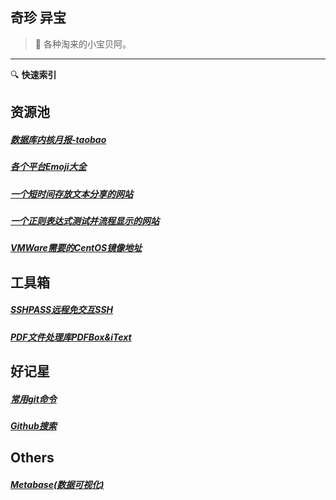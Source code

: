 ## 奇珍 异宝

> :white_flower: 各种淘来的小宝贝阿。 
-----
:mag: **快速索引**
## 资源池

##### [数据库内核月报-taobao](http://mysql.taobao.org/monthly/)
##### [各个平台Emoji大全](https://emojipedia.org/)
##### [一个短时间存放文本分享的网站](https://paste.ubuntu.com/)
##### [一个正则表达式测试并流程显示的网站](https://regexper.com/)
##### [VMWare需要的CentOS镜像地址](http://archive.kernel.org/centos-vault/)

## 工具箱

##### [SSHPASS远程免交互SSH](treasure/docs/SSHPASS.md)
##### [PDF文件处理库PDFBox&iText](treasure/index)

## 好记星

##### [常用git命令](treasure/docs/常用git命令.md)
##### [Github搜索](treasure/docs/Github搜索.md)

## Others

##### [Metabase(数据可视化)](treasure/docs/在Docker中玩一下Metabase.md)




